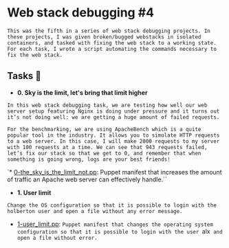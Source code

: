 # Web stack debugging #4

`This was the fifth in a series of web stack debugging projects. In these
projects, I was given broken/bugged webstacks in isolated containers,
and tasked with fixing the web stack to a working state. For each
task, I wrote a script automating the commands necessary to fix the
web stack.`

## Tasks :page_with_curl:

* **0. Sky is the limit, let's bring that limit higher**

`In this web stack debugging task, we are testing how well our web server setup featuring Nginx is doing under pressure and it turns out it’s not doing well: we are getting a huge amount of failed requests.`

`For the benchmarking, we are using ApacheBench which is a quite popular tool in the industry. It allows you to simulate HTTP requests to a web server. In this case, I will make 2000 requests to my server with 100 requests at a time. We can see that 943 requests failed, let’s fix our stack so that we get to 0, and remember that when something is going wrong, logs are your best friends!`

 `* [0-the_sky_is_the_limit_not.pp](./0-the_sky_is_the_limit_not.pp): Puppet manifest
  that increases the amount of traffic an Apache web server can effectively handle.``

* **1. User limit** 

`Change the OS configuration so that it is possible to login with the holberton user and open a file without any error message.`

  * [1-user_limit.pp](./1-user_limit.pp): `Puppet manifest that changes the operating system
  configuration so that it is possible to login with the user `alx` and open a file
  without error.`
